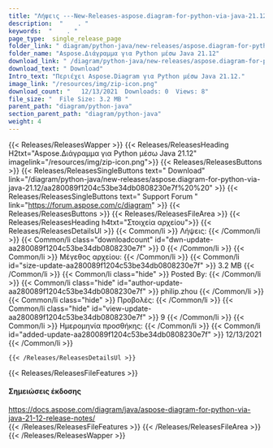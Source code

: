 ```yaml
---
title: "Λήψεις ---New-Releases-aspose.diagram-for-python-via-java-21.12."
description:  "    . " 
keywords:  "    . " 
page_type:  single_release_page
folder_link: " diagram/python-java/new-releases/aspose.diagram-for-python-via-java-21.12/"
folder_name: "Aspose.Διάγραμμα για Python μέσω Java 21.12"
download_link: " /diagram/python-java/new-releases/aspose.diagram-for-python-via-java-21.12/aa280089f1204c53be34db0808230e7f"
download_text: " Download"
Intro_text: "Περιέχει Aspose.Diagram για Python μέσω Java 21.12."
image_link: "/resources/img/zip-icon.png"
download_count: "   12/13/2021  Downloads: 0  Views: 8"
file_size: "  File Size: 3.2 MB "
parent_path: "diagram/python-java"
section_parent_path: "diagram/python-java"
weight: 4
---
```


{{< Releases/ReleasesWapper >}}
  {{< Releases/ReleasesHeading H2txt="Aspose.Διάγραμμα για Python μέσω Java 21.12" imagelink="/resources/img/zip-icon.png">}}
  {{< Releases/ReleasesButtons >}}
    {{< Releases/ReleasesSingleButtons text=" Download" link="/diagram/python-java/new-releases/aspose.diagram-for-python-via-java-21.12/aa280089f1204c53be34db0808230e7f%20%20" >}}
    {{< Releases/ReleasesSingleButtons text=" Support Forum " link="https://forum.aspose.com/c/diagram" >}}
  {{< Releases/ReleasesButtons >}}
  {{< Releases/ReleasesFileArea >}}
    {{< Releases/ReleasesHeading h4txt="Στοιχεία αρχείου">}}
    {{< Releases/ReleasesDetailsUl >}}
            {{< Common/li >}} Λήψεις: {{< /Common/li >}}
      {{< Common/li class="downloadcount" id="dwn-update-aa280089f1204c53be34db0808230e7f" >}} 0 {{< /Common/li >}}
      {{< Common/li >}} Μέγεθος αρχείου: {{< /Common/li >}}
      {{< Common/li id="size-update-aa280089f1204c53be34db0808230e7f" >}} 3.2 MB {{< /Common/li >}} 
      {{< Common/li  class="hide" >}} Posted By: {{< /Common/li >}} 
      {{< Common/li class="hide" id="author-update-aa280089f1204c53be34db0808230e7f" >}} philip.zhou {{< /Common/li >}}
      {{< Common/li class="hide" >}} Προβολές: {{< /Common/li >}}
      {{< Common/li class="hide" id="view-update-aa280089f1204c53be34db0808230e7f" >}} 9 {{< /Common/li >}}
      {{< Common/li >}} Ημερομηνία προσθήκης: {{< /Common/li >}}
      {{< Common/li id="added-update-aa280089f1204c53be34db0808230e7f" >}} 12/13/2021 {{< /Common/li >}} 

    {{< /Releases/ReleasesDetailsUl >}}

  {{< Releases/ReleasesFileFeatures >}}
      <h4>Σημειώσεις έκδοσης</h4><div> <a href="https://docs.aspose.com/diagram/java/aspose-diagram-for-python-via-java-21-12-release-notes/">https://docs.aspose.com/diagram/java/aspose-diagram-for-python-via-java-21-12-release-notes/</a></div>
  {{< /Releases/ReleasesFileFeatures >}}
 {{< /Releases/ReleasesFileArea >}}
{{< /Releases/ReleasesWapper >}}



